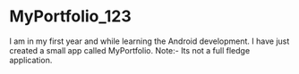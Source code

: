 # MyPortfolio_123

I am in my first year and while learning the Android development. I have just created a small app called MyPortfolio. Note:- Its not a full fledge application.
